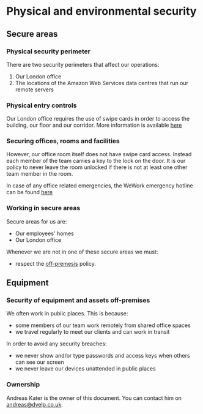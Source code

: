 # Physical and environmental security

## Secure areas

### Physical security perimeter

There are two security perimeters that affect our operations: 

1. Our London office 
2. The locations of the Amazon Web Services data centres that run our remote servers

### Physical entry controls

Our London office requires the use of swipe cards in order to access the
building, our floor and our corridor. More information is available
[here](https://help.wework.com/hc/en-us/articles/212962043-What-security-measures-does-WeWork-have-in-place-to-protect-members-and-their-property)

### Securing offices, rooms and facilities

However, our office room itself does not have swipe card access. Instead each
member of the team carries a key to the lock on the door. It is our policy to
never leave the room unlocked if there is not at least one other team member in
the room.

In case of any office related emergencies, the WeWork emergency hotline can be
found
[here](https://help.wework.com/hc/en-us/articles/211496006-Does-WeWork-have-an-emergency-hotline-number-)

### Working in secure areas

Secure areas for us are:
* Our employees' homes
* Our London office

Whenever we are not in one of these secure areas we must:
* respect the [off-premesis](#security-of-equipment-and-assets-off-premises)
  policy.

## Equipment

### Security of equipment and assets off-premises

We often work in public places. This is because:

* some members of our team work remotely from shared office spaces
* we travel regularly to meet our clients and can work in transit

In order to avoid any security breaches:
* we never show and/or type passwords and access keys when others can see our
  screen
* we never leave our devices unattended in public places

### Ownership

Andreas Kater is the owner of this document. You can contact him on
<andreas@dvelp.co.uk>.
